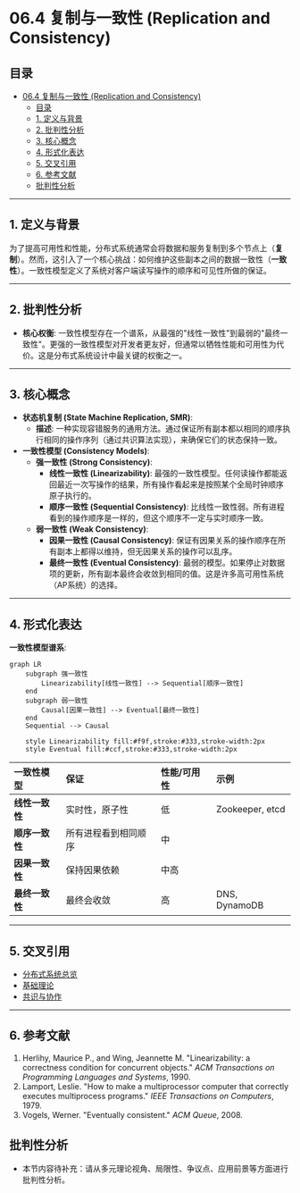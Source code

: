 # 06.4 复制与一致性 (Replication and Consistency)

## 目录

- [06.4 复制与一致性 (Replication and Consistency)](#064-复制与一致性-replication-and-consistency)
  - [目录](#目录)
  - [1. 定义与背景](#1-定义与背景)
  - [2. 批判性分析](#2-批判性分析)
  - [3. 核心概念](#3-核心概念)
  - [4. 形式化表达](#4-形式化表达)
  - [5. 交叉引用](#5-交叉引用)
  - [6. 参考文献](#6-参考文献)
  - [批判性分析](#批判性分析)

---

## 1. 定义与背景

为了提高可用性和性能，分布式系统通常会将数据和服务复制到多个节点上（**复制**）。然而，这引入了一个核心挑战：如何维护这些副本之间的数据一致性（**一致性**）。一致性模型定义了系统对客户端读写操作的顺序和可见性所做的保证。

---

## 2. 批判性分析

- **核心权衡**: 一致性模型存在一个谱系，从最强的"线性一致性"到最弱的"最终一致性"。更强的一致性模型对开发者更友好，但通常以牺牲性能和可用性为代价。这是分布式系统设计中最关键的权衡之一。

---

## 3. 核心概念

- **状态机复制 (State Machine Replication, SMR)**:
  - **描述**: 一种实现容错服务的通用方法。通过保证所有副本都以相同的顺序执行相同的操作序列（通过共识算法实现），来确保它们的状态保持一致。
- **一致性模型 (Consistency Models)**:
  - **强一致性 (Strong Consistency)**:
    - **线性一致性 (Linearizability)**: 最强的一致性模型。任何读操作都能返回最近一次写操作的结果，所有操作看起来是按照某个全局时钟顺序原子执行的。
    - **顺序一致性 (Sequential Consistency)**: 比线性一致性弱。所有进程看到的操作顺序是一样的，但这个顺序不一定与实时顺序一致。
  - **弱一致性 (Weak Consistency)**:
    - **因果一致性 (Causal Consistency)**: 保证有因果关系的操作顺序在所有副本上都得以维持，但无因果关系的操作可以乱序。
    - **最终一致性 (Eventual Consistency)**: 最弱的模型。如果停止对数据项的更新，所有副本最终会收敛到相同的值。这是许多高可用性系统（AP系统）的选择。

---

## 4. 形式化表达

**一致性模型谱系**:

```mermaid
graph LR
    subgraph 强一致性
        Linearizability[线性一致性] --> Sequential[顺序一致性]
    end
    subgraph 弱一致性
        Causal[因果一致性] --> Eventual[最终一致性]
    end
    Sequential --> Causal

    style Linearizability fill:#f9f,stroke:#333,stroke-width:2px
    style Eventual fill:#ccf,stroke:#333,stroke-width:2px
```

| 一致性模型 | 保证 | 性能/可用性 | 示例 |
| :--- | :--- | :--- | :--- |
| **线性一致性** | 实时性，原子性 | 低 | Zookeeper, etcd |
| **顺序一致性** | 所有进程看到相同顺序 | 中 | |
| **因果一致性** | 保持因果依赖 | 中高 | |
| **最终一致性** | 最终会收敛 | 高 | DNS, DynamoDB |

---

## 5. 交叉引用

- [分布式系统总览](README.md)
- [基础理论](06.1_Foundations.md)
- [共识与协作](06.3_Consensus_and_Coordination.md)

---

## 6. 参考文献

1. Herlihy, Maurice P., and Wing, Jeannette M. "Linearizability: a correctness condition for concurrent objects." *ACM Transactions on Programming Languages and Systems*, 1990.
2. Lamport, Leslie. "How to make a multiprocessor computer that correctly executes multiprocess programs." *IEEE Transactions on Computers*, 1979.
3. Vogels, Werner. "Eventually consistent." *ACM Queue*, 2008.

## 批判性分析

- 本节内容待补充：请从多元理论视角、局限性、争议点、应用前景等方面进行批判性分析。
